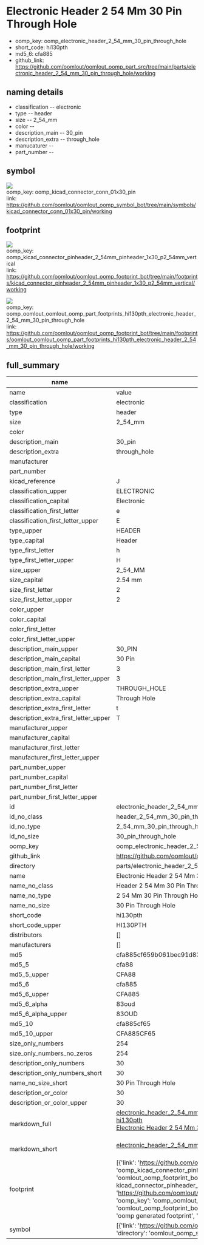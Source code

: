 # Electronic Header 2 54 Mm 30 Pin Through Hole

  
* oomp_key: oomp_electronic_header_2_54_mm_30_pin_through_hole 
* short_code: hi130pth
* md5_6: cfa885  
* github_link: https://github.com/oomlout/oomlout_oomp_part_src/tree/main/parts/electronic_header_2_54_mm_30_pin_through_hole/working  
## naming details
* classification -- electronic
* type -- header
* size -- 2_54_mm
* color -- 
* description_main -- 30_pin
* description_extra -- through_hole
* manucaturer -- 
* part_number -- 



## symbol

![](symbol/{index}/working/working_600.png)  
oomp_key: oomp_kicad_connector_conn_01x30_pin  
link: https://github.com/oomlout/oomlout_oomp_symbol_bot/tree/main/symbols/kicad_connector_conn_01x30_pin/working  

## footprint

![](footprint/{index}/working/working_600.png)  
oomp_key: oomp_kicad_connector_pinheader_2_54mm_pinheader_1x30_p2_54mm_vertical  
link: https://github.com/oomlout/oomlout_oomp_footprint_bot/tree/main/footprints/kicad_connector_pinheader_2_54mm_pinheader_1x30_p2_54mm_vertical/working  

![](footprint/{index}/working/working_600.png)  
oomp_key: oomp_oomlout_oomlout_oomp_part_footprints_hi130pth_electronic_header_2_54_mm_30_pin_through_hole  
link: https://github.com/oomlout/oomlout_oomp_footprint_bot/tree/main/footprints/oomlout_oomlout_oomp_part_footprints_hi130pth_electronic_header_2_54_mm_30_pin_through_hole/working  

## full_summary
| name | value | 
| --- | --- | 
| name | value | 
| classification | electronic | 
| type | header | 
| size | 2_54_mm | 
| color |  | 
| description_main | 30_pin | 
| description_extra | through_hole | 
| manufacturer |  | 
| part_number |  | 
| kicad_reference | J | 
| classification_upper | ELECTRONIC | 
| classification_capital | Electronic | 
| classification_first_letter | e | 
| classification_first_letter_upper | E | 
| type_upper | HEADER | 
| type_capital | Header | 
| type_first_letter | h | 
| type_first_letter_upper | H | 
| size_upper | 2_54_MM | 
| size_capital | 2.54 mm | 
| size_first_letter | 2 | 
| size_first_letter_upper | 2 | 
| color_upper |  | 
| color_capital |  | 
| color_first_letter |  | 
| color_first_letter_upper |  | 
| description_main_upper | 30_PIN | 
| description_main_capital | 30 Pin | 
| description_main_first_letter | 3 | 
| description_main_first_letter_upper | 3 | 
| description_extra_upper | THROUGH_HOLE | 
| description_extra_capital | Through Hole | 
| description_extra_first_letter | t | 
| description_extra_first_letter_upper | T | 
| manufacturer_upper |  | 
| manufacturer_capital |  | 
| manufacturer_first_letter |  | 
| manufacturer_first_letter_upper |  | 
| part_number_upper |  | 
| part_number_capital |  | 
| part_number_first_letter |  | 
| part_number_first_letter_upper |  | 
| id | electronic_header_2_54_mm_30_pin_through_hole | 
| id_no_class | header_2_54_mm_30_pin_through_hole | 
| id_no_type | 2_54_mm_30_pin_through_hole | 
| id_no_size | 30_pin_through_hole | 
| oomp_key | oomp_electronic_header_2_54_mm_30_pin_through_hole | 
| github_link | https://github.com/oomlout/oomlout_oomp_part_src/tree/main/parts/electronic_header_2_54_mm_30_pin_through_hole/working | 
| directory | parts/electronic_header_2_54_mm_30_pin_through_hole | 
| name | Electronic Header 2 54 Mm 30 Pin Through Hole | 
| name_no_class | Header 2 54 Mm 30 Pin Through Hole | 
| name_no_type | 2 54 Mm 30 Pin Through Hole | 
| name_no_size | 30 Pin Through Hole | 
| short_code | hi130pth | 
| short_code_upper | HI130PTH | 
| distributors | [] | 
| manufacturers | [] | 
| md5 | cfa885cf659b061bec91d83d6ac0a002 | 
| md5_5 | cfa88 | 
| md5_5_upper | CFA88 | 
| md5_6 | cfa885 | 
| md5_6_upper | CFA885 | 
| md5_6_alpha | 83oud | 
| md5_6_alpha_upper | 83OUD | 
| md5_10 | cfa885cf65 | 
| md5_10_upper | CFA885CF65 | 
| size_only_numbers | 254 | 
| size_only_numbers_no_zeros | 254 | 
| description_only_numbers | 30 | 
| description_only_numbers_short | 30 | 
| name_no_size_short | 30 Pin Through Hole | 
| description_or_color | 30 | 
| description_or_color_upper | 30 | 
| markdown_full | [electronic_header_2_54_mm_30_pin_through_hole](https://github.com/oomlout/oomlout_oomp_part_src/tree/main/parts/electronic_header_2_54_mm_30_pin_through_hole/working)<br>[hi130pth](https://github.com/oomlout/oomlout_oomp_part_src/tree/main/parts/electronic_header_2_54_mm_30_pin_through_hole/working)<br>[Electronic Header 2 54 Mm 30 Pin Through Hole](https://github.com/oomlout/oomlout_oomp_part_src/tree/main/parts/electronic_header_2_54_mm_30_pin_through_hole/working)<br><br> | 
| markdown_short | [electronic_header_2_54_mm_30_pin_through_hole](https://github.com/oomlout/oomlout_oomp_part_src/tree/main/parts/electronic_header_2_54_mm_30_pin_through_hole/working)<br><br> | 
| footprint | [{'link': 'https://github.com/oomlout/oomlout_oomp_footprint_bot/tree/main/foootprntss/kicad_connector_pinheader_2_54mm_pinheader_1x30_p2_54mm_vertical', 'oomp_key': 'oomp_kicad_connector_pinheader_2_54mm_pinheader_1x30_p2_54mm_vertical', 'directory': 'oomlout_oomp_footprint_bot/footprints/kicad_connector_pinheader_2_54mm_pinheader_1x30_p2_54mm_vertical//working/working.kicad_mod', 'note': 'source footprint kicad_connector_pinheader_2_54mm_pinheader_1x30_p2_54mm_vertical', 'index': 0}, {'link': 'https://github.com/oomlout/oomlout_oomp_footprint_bot/tree/main/foootprntss/oomlout_oomlout_oomp_part_footprints_hi130pth_electronic_header_2_54_mm_30_pin_through_hole', 'oomp_key': 'oomp_oomlout_oomlout_oomp_part_footprints_hi130pth_electronic_header_2_54_mm_30_pin_through_hole', 'directory': 'oomlout_oomp_footprint_bot/footprints/oomlout_oomlout_oomp_part_footprints_hi130pth_electronic_header_2_54_mm_30_pin_through_hole//working/working.kicad_mod', 'note': 'oomp generated footprint', 'index': 1}] | 
| symbol | [{'link': 'https://github.com/oomlout/oomlout_oomp_symbol_bot/tree/main/symbols/kicad_connector_conn_01x30_pin', 'oomp_key': 'oomp_kicad_connector_conn_01x30_pin', 'directory': 'oomlout_oomp_symbol_bot/symbols/kicad_connector_conn_01x30_pin//working/working.kicad_sym', 'index': 0}] | 
